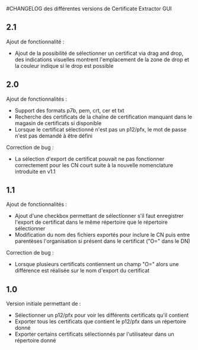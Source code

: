 #CHANGELOG des différentes versions de Certificate Extractor GUI

## 2.1
Ajout de fonctionnalité :
* Ajout de la possibilité de sélectionner un certificat via drag and drop, des indications visuelles montrent l'emplacement de la zone de drop et la couleur indique si le drop est possible

## 2.0
Ajout de fonctionnalités :
* Support des formats p7b, pem, crt, cer et txt
* Recherche des certificats de la chaîne de certification manquant dans le magasin de certificats si disponible
* Lorsque le certificat sélectionné n'est pas un p12/pfx, le mot de passe n'est pas demandé à être défini

Correction de bug :
* La sélection d'export de certificat pouvait ne pas fonctionner correctement pour les CN court suite à la nouvelle nomenclature introduite en v1.1

## 1.1
Ajout de fonctionnalités :
* Ajout d'une checkbox permettant de sélectionner s'il faut enregistrer l'export de certificat dans le même répertoire que le répertoire sélectionner
* Modification du nom des fichiers exportés pour inclure le CN puis entre parentèses l'organisation si présent dans le certificat ("O=" dans le DN)

Correction de bug :
* Lorsque plusieurs certificats contiennent un champ "O=" alors une différence est réalisée sur le nom d'export du certificat

## 1.0
Version initiale permettant de :
* Sélectionner un p12/pfx pour voir les différents certificats qu'il contient
* Exporter tous les certificats que contient le p12/pfx dans un répertoire donné
* Exporter certains certificats sélectionnés par l'utilisateur dans un répertoire donné